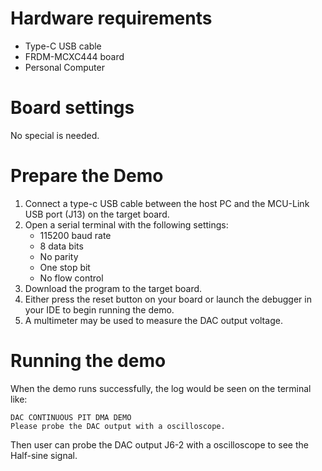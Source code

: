 Hardware requirements
=====================
- Type-C USB cable
- FRDM-MCXC444 board
- Personal Computer

Board settings
============
No special is needed.

Prepare the Demo
===============
1.  Connect a type-c USB cable between the host PC and the MCU-Link USB port (J13) on the target board.
2.  Open a serial terminal with the following settings:
    - 115200 baud rate
    - 8 data bits
    - No parity
    - One stop bit
    - No flow control
3.  Download the program to the target board.
4.  Either press the reset button on your board or launch the debugger in your IDE to begin running the demo.
5.  A multimeter may be used to measure the DAC output voltage.

Running the demo
===============
When the demo runs successfully, the log would be seen on the terminal like:

~~~~~~~~~~~~~~~~~~~~~~~~~~~~~
DAC CONTINUOUS PIT DMA DEMO
Please probe the DAC output with a oscilloscope.

~~~~~~~~~~~~~~~~~~~~~~~~~~~~~
Then user can probe the DAC output J6-2 with a oscilloscope to see the Half-sine signal.

